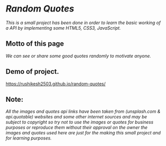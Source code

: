 # *Random Quotes*

*This is a small project has been done in order to learn the basic working of a API by implementing some HTML5, CSS3, JavaScript.* 

## Motto of this page
*We can  see or share some good quotes randomly to motivate anyone.*


## Demo of project.
https://rushikesh2503.github.io/random-quotes/


## Note:
*All the images and quotes api links have been taken from (unsplash.com & api.quotable) websites and some other internet sources and may be subject to copyright so try not to use the images or quotes for business purposes or reproduce them without their approval on the owner the images and quotes used here are just for the making this small project and for learning purposes.*

<!-- ![randomquotes](https://user-images.githubusercontent.com/82999542/131899360-4bf82f1c-74a3-48c5-bd0a-0ce19a4325cc.png) -->





